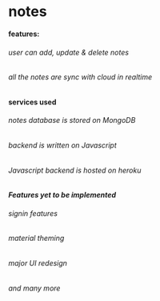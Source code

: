 # notes
**features:**
###### user can add, update & delete notes
###### all the notes are sync with cloud in realtime

**services used**
###### notes database is stored on MongoDB
###### backend is written on Javascript
###### Javascript backend is hosted on heroku

***Features yet to be implemented***
###### signin features
###### material theming 
###### major UI redesign
###### and many more

